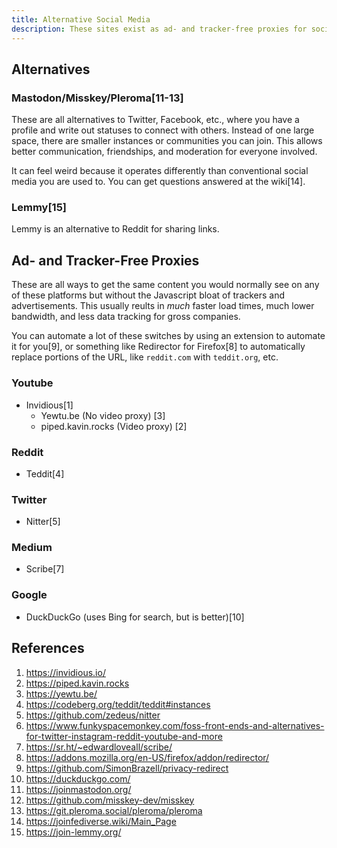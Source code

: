 ```yaml
---
title: Alternative Social Media
description: These sites exist as ad- and tracker-free proxies for social media or complete alternatives.
---
```


## Alternatives

### Mastodon/Misskey/Pleroma[11-13]

These are all alternatives to Twitter, Facebook, etc., where you have a profile and write out statuses to connect with others. Instead of one large space, there are smaller instances or communities you can join. This allows better communication, friendships, and moderation for everyone involved.

It can feel weird because it operates differently than conventional social media you are used to. You can get questions answered at the wiki[14].

### Lemmy[15]

Lemmy is an alternative to Reddit for sharing links.

## Ad- and Tracker-Free Proxies

These are all ways to get the same content you would normally see on any of these platforms but without the Javascript bloat of trackers and advertisements. This usually reults in *much* faster load times, much lower bandwidth, and less data tracking for gross companies.

You can automate a lot of these switches by using an extension to automate it for you[9], or something like Redirector for Firefox[8] to automatically replace portions of the URL, like `reddit.com` with `teddit.org`, etc.

### Youtube

- Invidious[1]
  - Yewtu.be (No video proxy) [3]
  - piped.kavin.rocks (Video proxy) [2]

### Reddit

- Teddit[4]

### Twitter

- Nitter[5]

### Medium

- Scribe[7]

### Google

- DuckDuckGo (uses Bing for search, but is better)[10]

## References

1. https://invidious.io/
2. https://piped.kavin.rocks
3. https://yewtu.be/
4. https://codeberg.org/teddit/teddit#instances
5. https://github.com/zedeus/nitter
6. https://www.funkyspacemonkey.com/foss-front-ends-and-alternatives-for-twitter-instagram-reddit-youtube-and-more
7. https://sr.ht/~edwardloveall/scribe/
8. https://addons.mozilla.org/en-US/firefox/addon/redirector/
9. https://github.com/SimonBrazell/privacy-redirect
10. https://duckduckgo.com/
11. https://joinmastodon.org/
12. https://github.com/misskey-dev/misskey
13. https://git.pleroma.social/pleroma/pleroma
14. https://joinfediverse.wiki/Main_Page
15. https://join-lemmy.org/

